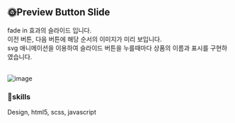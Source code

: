 <h2>🌞Preview Button Slide</h2>
<span>
  fade in 효과의 슬라이드 입니다.<br/>
  이전 버튼, 다음 버튼에 해당 순서의 이미지가 미리 보입니다.<br/>
  svg 애니메이션을 이용하여 슬라이드 버튼을 누를때마다 상품의 이름과 표시를 구현하였습니다.
</span>
<br/>
<br/>


![image](https://github.com/garyung2/ADER/assets/88517868/b8b75373-d923-49ef-805e-e8b7525aa9ff)

<h3>👀skills</h3>
<p>Design, html5, scss, javascript</p>
